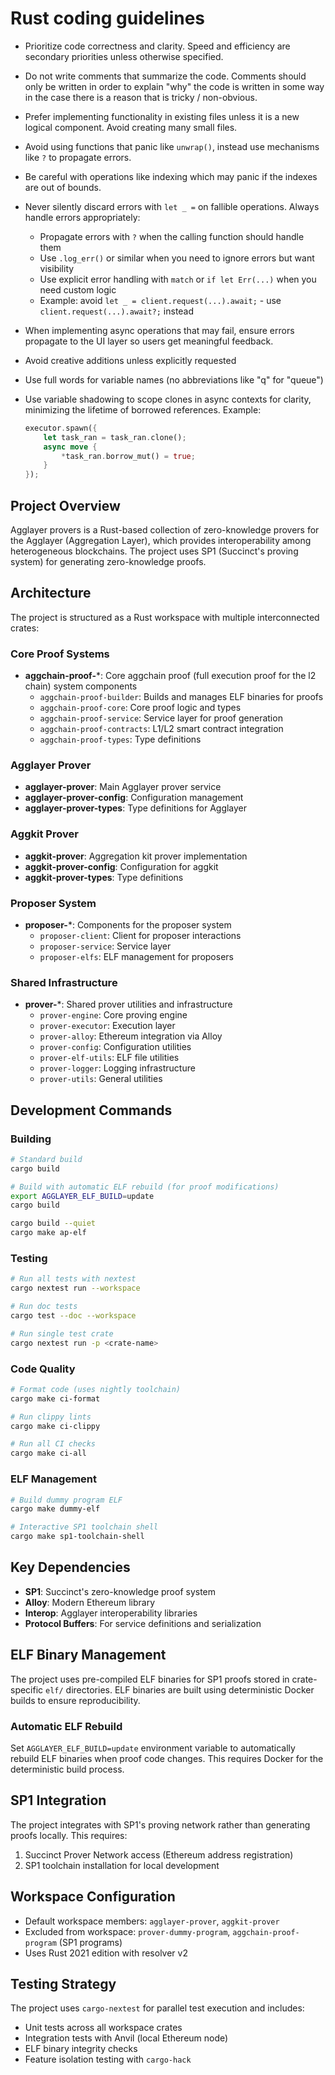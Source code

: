 # Rust coding guidelines

* Prioritize code correctness and clarity. Speed and efficiency are secondary priorities unless otherwise specified.
* Do not write comments that summarize the code. Comments should only be written in order to explain "why" the code is written in some way in the case there is a reason that is tricky / non-obvious.
* Prefer implementing functionality in existing files unless it is a new logical component. Avoid creating many small files.
* Avoid using functions that panic like `unwrap()`, instead use mechanisms like `?` to propagate errors.
* Be careful with operations like indexing which may panic if the indexes are out of bounds.
* Never silently discard errors with `let _ =` on fallible operations. Always handle errors appropriately:
  - Propagate errors with `?` when the calling function should handle them
  - Use `.log_err()` or similar when you need to ignore errors but want visibility
  - Use explicit error handling with `match` or `if let Err(...)` when you need custom logic
  - Example: avoid `let _ = client.request(...).await;` - use `client.request(...).await?;` instead
* When implementing async operations that may fail, ensure errors propagate to the UI layer so users get meaningful feedback.

* Avoid creative additions unless explicitly requested
* Use full words for variable names (no abbreviations like "q" for "queue")
* Use variable shadowing to scope clones in async contexts for clarity, minimizing the lifetime of borrowed references.
  Example:
  ```rust
  executor.spawn({
      let task_ran = task_ran.clone();
      async move {
          *task_ran.borrow_mut() = true;
      }
  });
  ```

## Project Overview

Agglayer provers is a Rust-based collection of zero-knowledge provers for the Agglayer (Aggregation Layer), which provides interoperability among heterogeneous blockchains. The project uses SP1 (Succinct's proving system) for generating zero-knowledge proofs.
## Architecture

The project is structured as a Rust workspace with multiple interconnected crates:

### Core Proof Systems
- **aggchain-proof-***: Core aggchain proof (full execution proof for the l2 chain) system components
  - `aggchain-proof-builder`: Builds and manages ELF binaries for proofs
  - `aggchain-proof-core`: Core proof logic and types
  - `aggchain-proof-service`: Service layer for proof generation
  - `aggchain-proof-contracts`: L1/L2 smart contract integration
  - `aggchain-proof-types`: Type definitions

### Agglayer Prover
- **agglayer-prover**: Main Agglayer prover service
- **agglayer-prover-config**: Configuration management
- **agglayer-prover-types**: Type definitions for Agglayer

### Aggkit Prover
- **aggkit-prover**: Aggregation kit prover implementation
- **aggkit-prover-config**: Configuration for aggkit
- **aggkit-prover-types**: Type definitions

### Proposer System
- **proposer-***: Components for the proposer system
  - `proposer-client`: Client for proposer interactions
  - `proposer-service`: Service layer
  - `proposer-elfs`: ELF management for proposers

### Shared Infrastructure
- **prover-***: Shared prover utilities and infrastructure
  - `prover-engine`: Core proving engine
  - `prover-executor`: Execution layer
  - `prover-alloy`: Ethereum integration via Alloy
  - `prover-config`: Configuration utilities
  - `prover-elf-utils`: ELF file utilities
  - `prover-logger`: Logging infrastructure
  - `prover-utils`: General utilities

## Development Commands

### Building
```bash
# Standard build
cargo build

# Build with automatic ELF rebuild (for proof modifications)
export AGGLAYER_ELF_BUILD=update
cargo build

cargo build --quiet
cargo make ap-elf
```

### Testing
```bash
# Run all tests with nextest
cargo nextest run --workspace

# Run doc tests
cargo test --doc --workspace

# Run single test crate
cargo nextest run -p <crate-name>
```

### Code Quality
```bash
# Format code (uses nightly toolchain)
cargo make ci-format

# Run clippy lints
cargo make ci-clippy

# Run all CI checks
cargo make ci-all
```

### ELF Management
```bash
# Build dummy program ELF
cargo make dummy-elf

# Interactive SP1 toolchain shell
cargo make sp1-toolchain-shell
```

## Key Dependencies

- **SP1**: Succinct's zero-knowledge proof system
- **Alloy**: Modern Ethereum library
- **Interop**: Agglayer interoperability libraries
- **Protocol Buffers**: For service definitions and serialization

## ELF Binary Management

The project uses pre-compiled ELF binaries for SP1 proofs stored in crate-specific `elf/` directories. ELF binaries are built using deterministic Docker builds to ensure reproducibility.

### Automatic ELF Rebuild
Set `AGGLAYER_ELF_BUILD=update` environment variable to automatically rebuild ELF binaries when proof code changes. This requires Docker for the deterministic build process.

## SP1 Integration

The project integrates with SP1's proving network rather than generating proofs locally. This requires:
1. Succinct Prover Network access (Ethereum address registration)
2. SP1 toolchain installation for local development

## Workspace Configuration

- Default workspace members: `agglayer-prover`, `aggkit-prover`
- Excluded from workspace: `prover-dummy-program`, `aggchain-proof-program` (SP1 programs)
- Uses Rust 2021 edition with resolver v2

## Testing Strategy

The project uses `cargo-nextest` for parallel test execution and includes:
- Unit tests across all workspace crates
- Integration tests with Anvil (local Ethereum node)
- ELF binary integrity checks
- Feature isolation testing with `cargo-hack`
